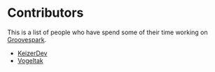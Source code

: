 Contributors
================================================================================
This is a list of people who have spend some of their time working on [Groovespark](https://github.com/Groovespark/groovespark.github.io).
- [KeizerDev](https://github.com/KeizerDev/)
- [Vogeltak](https://github.com/Vogeltak/)
